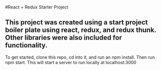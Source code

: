 #React + Redux Starter Project

This project was created using a start project boiler plate using react, redux, and redux thunk. Other libraries were also included for functionality.
---

To get started, clone this repo, cd into it, and run an npm install. Then run npm start. This will start a server to run locally at localhost:3000